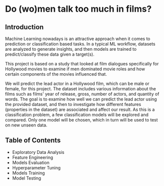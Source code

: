 # Do (wo)men talk too much in films?
## Introduction
Machine Learning nowadays is an attractive approach when it comes to prediction or classification based tasks. In a typical ML workflow, datasets are analyzed to generate insights, and then models are trained to predict/classify these data given a target(s). 


This project is based on a study that looked at film dialogues specifically for Hollywood movies to examine if men dominated movie roles and how certain components of the movies influenced that.


We will predict the lead actor in a Hollywood film, which can be male or female, for this project. The dataset includes various information about the films such as films' year of release, gross, number of actors, and quantity of words. The goal is to examine how well we can predict the lead actor using the provided dataset, and then to investigate how different features (properties in the dataset) are associated and affect our result. As this is a classification problem, a few classification models will be explored and compared. Only one model will be chosen, which in turn will be used to test on new unseen data.
## Table of Contents
* Exploratory Data Analysis
* Feature Engineering
* Models Evaluation
* Hyperparameter Tuning
* Models Training
* Model Testing
